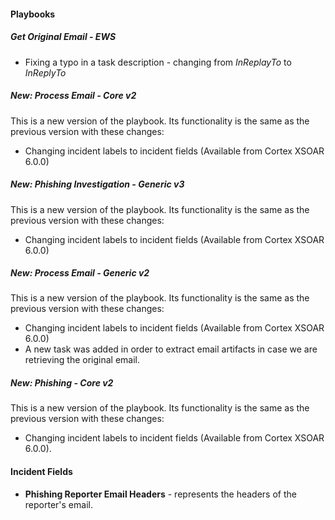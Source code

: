 
#### Playbooks
##### Get Original Email - EWS
- Fixing a typo in a task description - changing from *InReplayTo* to *InReplyTo*

##### New: Process Email - Core v2
This is a new version of the playbook. Its functionality is the same as the previous version with these changes:
  - Changing incident labels to incident fields (Available from Cortex XSOAR 6.0.0)
##### New: Phishing Investigation - Generic v3
This is a new version of the playbook. Its functionality is the same as the previous version with these changes:
- Changing incident labels to incident fields (Available from Cortex XSOAR 6.0.0)

##### New: Process Email - Generic v2
This is a new version of the playbook. Its functionality is the same as the previous version with these changes:
  - Changing incident labels to incident fields (Available from Cortex XSOAR 6.0.0)
  - A new task was added in order to extract email artifacts in case we are retrieving the original email.
##### New: Phishing - Core v2
This is a new version of the playbook. Its functionality is the same as the previous version with these changes:
  - Changing incident labels to incident fields (Available from Cortex XSOAR 6.0.0).

#### Incident Fields
- **Phishing Reporter Email Headers** - represents the headers of the reporter's email.